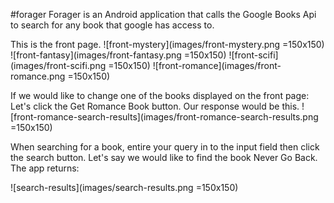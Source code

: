 #forager
Forager is an Android application that calls the Google Books Api to search for any book that google has access to.

This is the front page.
![front-mystery](images/front-mystery.png =150x150)
![front-fantasy](images/front-fantasy.png =150x150)
![front-scifi](images/front-scifi.png =150x150)
![front-romance](images/front-romance.png =150x150)

If we would like to change one of the books displayed on the front page:
Let's click the Get Romance Book button. Our response would be this.
![front-romance-search-results](images/front-romance-search-results.png =150x150)

When searching for a book, entire your query in to the input field then click the search button. Let's say we would like to find the book Never Go Back. The app returns:

![search-results](images/search-results.png =150x150)
